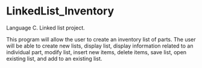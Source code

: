 # LinkedList_Inventory
Language C. Linked list project.

This program will allow the user to create an inventory list of parts. The user will be able to 
create new lists, display list, display information related to an individual part, 
modify list, insert new items, delete items, save list, open existing list, 
and add to an existing list.  
